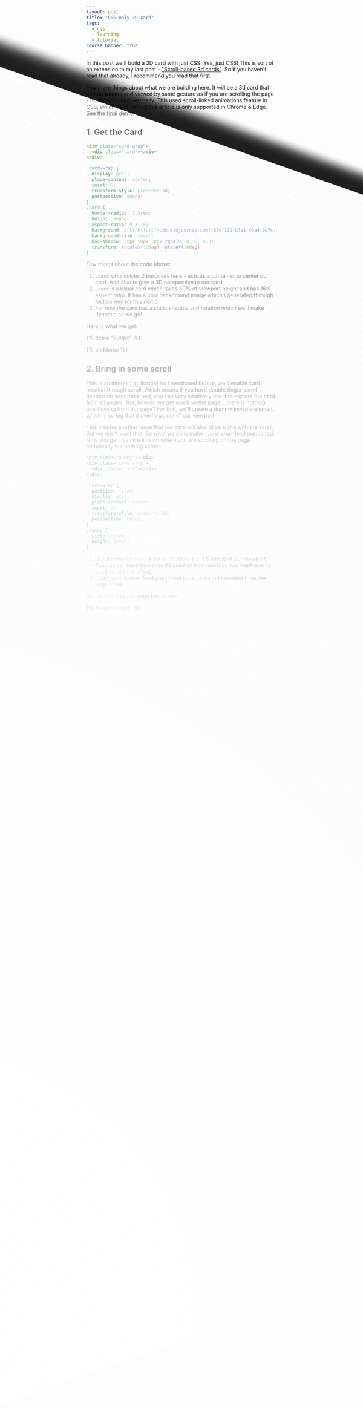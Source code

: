 ```yaml
---
layout: post
title: "CSS-only 3D card"
tags:
  - css
  - learning
  - tutorial
course_banner: true
---
```


In this post we'll build a 3D card with just CSS. Yes, just CSS! This is sort of an extension to my last post - ["Scroll-based 3d cards"](/blog/scroll-based-3d-cards/). So if you haven't read that already, I recommend you read that first.

Few more things about what we are building here. It will be a 3d card that can be rotated and viewed by same gesture as if you are scrolling the page - horizontally and vertically. This used scroll-linked animations feature in CSS, which as of writing this article is only supported in Chrome & Edge. [See the final demo](#final-demo-🥳).

## 1. Get the Card

```html
<div class="card-wrap">
  <div class="card"></div>
</div>
```

```css
.card-wrap {
  display: grid;
  place-content: center;
  inset: 0;
  transform-style: preserve-3d;
  perspective: 800px;
}
.card {
  border-radius: 1.5rem;
  height: 80vh;
  aspect-ratio: 9 / 16;
  background: url("https://cdn.midjourney.com/f87ef132-b7e1-40a4-9e7c-0bf90e7e7724/0_3.png");
  background-size: cover;
  box-shadow: 50px 50px 30px rgba(0, 0, 0, 0.3);
  transform: rotateX(10deg) rotateY(10deg);
}
```

Few things about the code above:

1. `.card-wrap` solves 2 purposes here - acts as a container to center our card. And also to give a 3D perspective to our card.
2. `.card` is a usual card which takes 80% of viewport height and has 16:9 aspect ratio. It has a cool background image which I generated through Midjourney for this demo.
3. For now the card has a static shadow and rotation which we'll make dynamic as we go!

Here is what we get:

{% demo "600px" %}

<div class="card-wrap">
  <div class="card"></div>
</div>
<style>
.card-wrap {
  display: grid;
  place-content: center;
  inset: 0;
  transform-style: preserve-3d;
  perspective: 800px;
}
.card {
  border-radius: 1.5rem;
  height: 80vh;
  aspect-ratio: 9 / 16;
  background: url("https://cdn.midjourney.com/f87ef132-b7e1-40a4-9e7c-0bf90e7e7724/0_3.png");
  background-size: cover;
  box-shadow: 50px 50px 30px rgba(0, 0, 0, 0.3);
  transform: rotateX(10deg) rotateY(10deg);
}
</style>
{% enddemo %}

## 2. Bring in some scroll

This is an interesting illusion! As I mentioned before, we'll enable card rotation through scroll. Which means if you have double finger scroll gesture on your track pad, you can very intuitively use it to explore the card from all angles. But, how do we get scroll on the page,...there is nothing overflowing from our page? For that, we'll create a dummy invisble element which is so big that it overflows out of our viewport.

This creates another issue that our card will also glide along with the scroll. But we don't want that. So what we do is make `.card-wrap` fixed positioned. Now you get this nice illusion where you are scrolling on the page technically but nothing scrolls.

```html
<div class="dummy"></div>
<div class="card-wrap">
  <div class="card"></div>
</div>
```

```css
.card-wrap {
  position: fixed;
  display: grid;
  place-content: center;
  inset: 0;
  transform-style: preserve-3d;
  perspective: 800px;
}
.dummy {
  width: 150vw;
  height: 150vh;
}
```

1. Our dummy element is set to be 150% (i.e. 1.5 times) of our viewport. You can increase/decrease it based on how much do you want user to scroll to see the effect.
2. `.card-wrap` is now fixed positioned so as to be independent from the page scroll.

Notice that now our page has scrolls.

{% demo "600px" %}

<div class="dummy"></div>
<div class="card-wrap">
  <div class="card"></div>
</div>
<style>
.card-wrap {
  position: fixed;
  display: grid;
  place-content: center;
  inset: 0;
  transform-style: preserve-3d;
  perspective: 800px;
}
.dummy {
  width: 150vw;
  height: 150vh;
}
.card {
  border-radius: 1.5rem;
  height: 80vh;
  aspect-ratio: 9 / 16;
  background: url("https://cdn.midjourney.com/f87ef132-b7e1-40a4-9e7c-0bf90e7e7724/0_3.png");
  background-size: cover;
  box-shadow: 50px 50px 30px rgba(0, 0, 0, 0.3);
  transform: rotateX(10deg) rotateY(10deg);
}
</style>
{% enddemo %}

## 3. Rotate card as we scroll

It's time to use some scroll-linked animation to rotate our card. Again, to get a recap, you can [go through my previous post about scroll-linked animations](/blog/scroll-based-3d-cards/).

We'll have the card rotated from `-10deg` to `10deg` on x and y axes as we scroll, similar to how we did in the 3d card carousel.

```css
:root {
  --rotation: 10deg;
}
.card {
  animation: rotate-x linear, rotate-y linear;
  animation-timeline: scroll(root inline), scroll(root block);
}
@keyframes rotate-x {
  from {
    transform: rotateX(var(--rotation));
  }
  to {
    transform: rotateX(calc(var(--rotation) * -1));
  }
}
@keyframes rotate-y {
  from {
    transform: rotateX(calc(var(--rotation) * -1));
  }
  to {
    transform: rotateX(var(--rotation));
  }
}
```

1. `rotate-x` & `rotate-y` are 2 animations that rotate from -10deg to 10deg respectively.
2. We add 2 animations on the card. Note how we also assign 2 different animation timelines because we want to attach the `rotate-x` animation with y-direction scroll and `rotate-y` animation with x-direction scroll.
3. Another thing different from the previous blog post is that we are not creating a named scroll here. Another shortcut to attach animation timeline to scroll is using the `scroll` function. `root` inside `scroll` simply means we are referring to document's root scroll.
4. Notice how x rotation goes from positive to negative while y rotation is opposite? This is just to make the rotation direction consistent with the scroll direction.

Except that this doesn't work as expected! Try for yourself and observe how it behaves:

{% demo "600px" %}

<div class="dummy"></div>
<div class="card-wrap">
  <div class="card"></div>
</div>
<style>
  :root {
  --rotation: 10deg;
}
.card-wrap {
  position: fixed;
  display: grid;
  place-content: center;
  inset: 0;
  transform-style: preserve-3d;
  perspective: 800px;
}
.dummy {
  width: 150vw;
  height: 150vh;
}
.card {
  border-radius: 1.5rem;
  height: 80vh;
  aspect-ratio: 9 / 16;
  background: url("https://cdn.midjourney.com/f87ef132-b7e1-40a4-9e7c-0bf90e7e7724/0_3.png");
  background-size: cover;
  box-shadow: 50px 50px 30px rgba(0, 0, 0, 0.3);
  animation: rotate-x linear, rotate-y linear;
  animation-timeline: scroll(root inline), scroll(root block);
}
@keyframes rotate-x {
  from {
    transform: rotateX(var(--rotation));
  }
  to {
    transform: rotateX(calc(var(--rotation) * -1));
  }
}
@keyframes rotate-y {
  from {
    transform: rotateX(calc(var(--rotation) * -1));
  }
  to {
    transform: rotateX(var(--rotation));
  }
}
</style>
{% enddemo %}

The card rotates nicely as you scroll vertically. But horizontal scroll doesn't affect the card's rotation. Do you see what's wrong? Hint: It's the 2 keyframe animations.

The issue is - both animations modify the `transform` property of the card. So one overrides other. Since `rotate-y` is set after `rotate-x` on the card in the `animation` property, vertical scroll works. Let's fix this issue next.

## 4. Making both rotations work

It's clear that our animations can't simply work on the `transform` property since one overrides other. One solution here is to have each animation only work on a particular axis rotation. But there are no `rotateX` or `rotateY` properties in CSS. Custom properties to the rescue! When the property we want isn't there, we can create our own custom properties.

```css
.card {
  transform: rotateX(var(--ry)) rotateY(var(--rx));
  animation: rotate-x linear, rotate-y linear;
  animation-timeline: scroll(root inline), scroll(root block);
}
@property --rx {
  syntax: "<angle>";
  initial-value: 0deg;
  inherits: false;
}
@property --ry {
  syntax: "<angle>";
  initial-value: 0deg;
  inherits: false;
}
@keyframes rotate-x {
  0% {
    --rx: var(--rotation);
  }
  100% {
    --rx: calc(var(--rotation) * -1);
  }
}
@keyframes rotate-y {
  0% {
    --ry: calc(var(--rotation) * -1);
  }
  100% {
    --ry: var(--rotation);
  }
}
```

1. Our keyframe animations now modify `--rx` and `--ry` custom properties now.
2. Custom properties by default are non-animatable. Unless we define what kind of value they can contain, through the `@property` rule. We define our custom properties to be of type `<angle>`.
3. Our card uses the 2 custom properties as `transform: rotateX(var(--ry)) rotateY(var(--rx))`.

{% demo "600px" %}

<div class="dummy"></div>
<div class="card-wrap">
  <div class="card"></div>
</div>
<style>
  :root {
  --rotation: 10deg;
}
  .card-wrap {
  position: fixed;
  display: grid;
  place-content: center;
  inset: 0;
  transform-style: preserve-3d;
  perspective: 800px;
}
.dummy {
  width: 150vw;
  height: 150vh;
}
.card {
  border-radius: 1.5rem;
  height: 80vh;
  aspect-ratio: 9 / 16;
  background: url("https://cdn.midjourney.com/f87ef132-b7e1-40a4-9e7c-0bf90e7e7724/0_3.png");
  background-size: cover;
  box-shadow: 50px 50px 30px rgba(0, 0, 0, 0.3);
  transform: rotateX(var(--ry)) rotateY(var(--rx));
  animation: rotate-x linear, rotate-y linear;
  animation-timeline: scroll(root inline), scroll(root block);
}

@property --rx {
syntax: "<angle>";
initial-value: 0deg;
inherits: false;
}
@property --ry {
syntax: "<angle>";
initial-value: 0deg;
inherits: false;
}
@keyframes rotate-x {
0% {
--rx: var(--rotation);
}
100% {
--rx: calc(var(--rotation) \* -1);
}
}
@keyframes rotate-y {
0% {
--ry: calc(var(--rotation) \* -1);
}
100% {
--ry: var(--rotation);
}
}
</style>
{% enddemo %}

## 5. Make shadows dynamic

```css
:root {
  --shadow-length: 50px;
}
.card {
  box-shadow: var(--shadow-x) var(--shadow-y) 30px rgba(0, 0, 0, 0.3);
  transform: rotateX(var(--ry)) rotateY(var(--rx));
  animation: rotate-x linear, rotate-y linear, shadow-x linear, shadow-y linear;
  animation-timeline: scroll(root inline), scroll(root block), scroll(
      root inline
    ), scroll(root block);
}
/* other animations */
@property --shadow-x {
  syntax: "<length>";
  initial-value: 0px;
  inherits: false;
}
@keyframes shadow-x {
  0% {
    --shadow-x: calc(-1 * var(--shadow-length));
  }
  100% {
    --shadow-x: var(--shadow-length);
  }
}
@property --shadow-y {
  syntax: "<length>";
  initial-value: 0px;
  inherits: false;
}
@keyframes shadow-y {
  0% {
    --shadow-y: calc(-1 * var(--shadow-length));
  }
  100% {
    --shadow-y: var(--shadow-length);
  }
}
```

More or less similar to how we added rotation on both axes, we add 2 shadow animations for x and y direction. Our card is looking pretty 3D now:

{% demo "600px" %}

<div class="dummy"></div>
<div class="card-wrap">
  <div class="card"></div>
</div>
<style>
  :root {
  --rotation: 10deg;
  --shadow-length: 50px;
}
.card-wrap {
  position: fixed;
  display: grid;
  place-content: center;
  inset: 0;
  transform-style: preserve-3d;
  perspective: 800px;
}
.dummy {
  width: 150vw;
  height: 150vh;
}
.card {
  border-radius: 1.5rem;
  height: 80vh;
  aspect-ratio: 9 / 16;
  background: url("https://cdn.midjourney.com/f87ef132-b7e1-40a4-9e7c-0bf90e7e7724/0_3.png");
  background-size: cover;
  box-shadow: var(--shadow-x) var(--shadow-y) 30px rgba(0, 0, 0, 0.3);
  transform: rotateX(var(--ry)) rotateY(var(--rx));
  animation: rotate-x linear, rotate-y linear, shadow-x linear, shadow-y linear;
  animation-timeline: scroll(root inline), scroll(root block),
    scroll(root inline), scroll(root block);
}

@property --rx {
syntax: "<angle>";
initial-value: 0deg;
inherits: false;
}
@property --ry {
syntax: "<angle>";
initial-value: 0deg;
inherits: false;
}

@keyframes rotate-x {
0% {
--rx: var(--rotation);
}
100% {
--rx: calc(var(--rotation) \* -1);
}
}
@keyframes rotate-y {
0% {
--ry: calc(var(--rotation) \* -1);
}
100% {
--ry: var(--rotation);
}
}

@property --shadow-x {
syntax: "<length>";
initial-value: 0px;
inherits: false;
}
@keyframes shadow-x {
0% {
--shadow-x: calc(-1 \* var(--shadow-length));
}
100% {
--shadow-x: var(--shadow-length);
}
}
@property --shadow-y {
syntax: "<length>";
initial-value: 0px;
inherits: false;
}
@keyframes shadow-y {
0% {
--shadow-y: calc(-1 \* var(--shadow-length));
}
100% {
--shadow-y: var(--shadow-length);
}
}
</style>
{% enddemo %}

## 6. Icing - Shine ✨

There is one final effect we can add to make our card real 3D - a shine! We create the shine through a `radial-gradient` over the card's current background image. We also move that shine across the card as it rotates.

```css
.card {
  ...
  background: radial-gradient(
      circle at var(--shine-x) var(--shine-y),
      #fffa 40px,
      #0000
    ),
    url("https://cdn.midjourney.com/f87ef132-b7e1-40a4-9e7c-0bf90e7e7724/0_3.png");
  ...
  animation: rotate-y linear, shadow-y linear, rotate-x linear, shadow-x linear,
    anim-shine-x linear, anim-shine-y linear;
  animation-timeline: scroll(root), scroll(root), scroll(root inline), scroll(root inline),
    scroll(root inline), scroll(root);
}
/* other animations */
@property --shine-x {
  syntax: "<percentage>";
  initial-value: 0%;
  inherits: false;
}
@property --shine-y {
  syntax: "<percentage>";
  initial-value: 0%;
  inherits: false;
}
@keyframes anim-shine-x {
  0% {
    --shine-x: 0%;
  }
  100% {
    --shine-x: 100%;
  }
}
@keyframes anim-shine-y {
  0% {
    --shine-y: 100%;
  }
  100% {
    --shine-y: 0%;
  }
}
```

The shine is a circle created with `radial-gradient` from transparent white to complete transparent and whose center keeps on moving through the custom variables.

### Final demo 🥳

{% demo "600px" %}

<div class="dummy"></div>
<div class="card-wrap">
  <div class="card"></div>
</div>
<style>
  :root {
      --rotation: 10deg;
      --shadow-length: 50px;
    }
    ::-webkit-scrollbar,
    ::-webkit-scrollbar-thumb,
    ::-webkit-scrollbar-track,
    ::-webkit-scrollbar-corner {
      /*background: transparent;*/
    }
    .card-wrap {
      position: fixed;
      display: grid;
      place-content: center;
      inset: 0;
      transform-style: preserve-3d;
      perspective: 800px;
    }
    .card {
      border-radius: 1.5rem;
      height: 80vh;
      aspect-ratio: 9 / 16;
      background: radial-gradient(
          circle at var(--shine-x) var(--shine-y),
          #fffa 40px,
          #0000
        ),
        url("https://cdn.midjourney.com/f87ef132-b7e1-40a4-9e7c-0bf90e7e7724/0_3.png");
      background-size: cover;
      box-shadow: var(--shadow-x) var(--shadow-y) 30px rgba(0, 0, 0, 0.3);
      transform: rotateX(var(--ry)) rotateY(var(--rx));
      animation: rotate-y linear, shadow-y linear, rotate-x linear,
        shadow-x linear, anim-shine-x linear, anim-shine-y linear;
      animation-timeline: scroll(root), scroll(root), scroll(root inline),
        scroll(root inline), scroll(root inline), scroll(root);
    }
    .dummy {
      width: 150vw;
      height: 150vh;
    }
    @property --rx {
      syntax: "<angle>";
      initial-value: 0deg;
      inherits: false;
    }
    @property --ry {
      syntax: "<angle>";
      initial-value: 0deg;
      inherits: false;
    }
 
    @keyframes rotate-x {
    0% {
    --rx: var(--rotation);
    }
    100% {
    --rx: calc(var(--rotation) \* -1);
    }
    }
    @keyframes rotate-y {
    0% {
    --ry: calc(var(--rotation) \* -1);
    }
    100% {
    --ry: var(--rotation);
    }
    }
    @property --shadow-y {
      syntax: "<length>";
      initial-value: 0px;
      inherits: false;
    }
    @keyframes shadow-y {
      0% {
        --shadow-y: calc(-1 * var(--shadow-length));
      }
      100% {
        --shadow-y: var(--shadow-length);
      }
    }
    @property --shadow-x {
      syntax: "<length>";
      initial-value: 0px;
      inherits: false;
    }
    @keyframes shadow-x {
      0% {
        --shadow-x: var(--shadow-length);
      }
      100% {
        --shadow-x: calc(-1 * var(--shadow-length));
      }
    }
    @property --shine-x {
      syntax: "<percentage>";
      initial-value: 0%;
      inherits: false;
    }
    @property --shine-y {
      syntax: "<percentage>";
      initial-value: 0%;
      inherits: false;
    }
    @keyframes anim-shine-x {
      0% {
        --shine-x: 0%;
      }
      100% {
        --shine-x: 100%;
      }
    }
    @keyframes anim-shine-y {
      0% {
        --shine-y: 100%;
      }
      100% {
        --shine-y: 0%;
      }
    }
</style>
{% enddemo %}

<div class="d-f jc-c">
<a href="https://webmaker.app/app/?html=%3Cdiv%20class%3D%22dummy%22%3E%3C%2Fdiv%3E%0A%3Cdiv%20class%3D%22card-wrap%22%3E%0A%20%20%3Cdiv%20class%3D%22card%22%3E%3C%2Fdiv%3E%0A%3C%2Fdiv%3E&css=%3Aroot%20%7B--rotation%3A%2010deg%3B--shadow-length%3A%2050px%3B%7D.card-wrap%20%7Bposition%3A%20fixed%3Bdisplay%3A%20grid%3Bplace-content%3A%20center%3Binset%3A%200%3Btransform-style%3A%20preserve-3d%3Bperspective%3A%20800px%3B%7D.card%20%7Bborder-radius%3A%201.5rem%3Bheight%3A%2080vh%3Baspect-ratio%3A%209%20%2F%2016%3Bbackground%3A%20radial-gradient(circle%20at%20var(--shine-x)%20var(--shine-y)%2C%23fffa%2040px%2C%230000)%2Curl(%22https%3A%2F%2Fcdn.midjourney.com%2Ff87ef132-b7e1-40a4-9e7c-0bf90e7e7724%2F0_3.png%22)%3Bbackground-size%3A%20cover%3Bbox-shadow%3A%20var(--shadow-x)%20var(--shadow-y)%2030px%20rgba(0%2C%200%2C%200%2C%200.3)%3Btransform%3A%20rotateX(var(--ry))%20rotateY(var(--rx))%3Banimation%3A%20rotate-y%20linear%2C%20shadow-y%20linear%2C%20rotate-x%20linear%2Cshadow-x%20linear%2C%20anim-shine-x%20linear%2C%20anim-shine-y%20linear%3Banimation-timeline%3A%20scroll(root)%2C%20scroll(root)%2C%20scroll(root%20inline)%2Cscroll(root%20inline)%2C%20scroll(root%20inline)%2C%20scroll(root)%3B%7D.dummy%20%7Bwidth%3A%20150vw%3Bheight%3A%20150vh%3B%7D%40property%20--rx%20%7Bsyntax%3A%20%22%3Cangle%3E%22%3Binitial-value%3A%200deg%3Binherits%3A%20false%3B%7D%40property%20--ry%20%7Bsyntax%3A%20%22%3Cangle%3E%22%3Binitial-value%3A%200deg%3Binherits%3A%20false%3B%7D%40keyframes%20rotate-x%20%7B0%25%20%7B--rx%3A%20var(--rotation)%3B%7D100%25%20%7B--rx%3A%20calc(var(--rotation)%20*%20-1)%3B%7D%7D%40keyframes%20rotate-y%20%7B0%25%20%7B--ry%3A%20calc(var(--rotation)%20*%20-1)%3B%7D100%25%20%7B--ry%3A%20var(--rotation)%3B%7D%7D%40property%20--shadow-y%20%7Bsyntax%3A%20%22%3Clength%3E%22%3Binitial-value%3A%200px%3Binherits%3A%20false%3B%7D%40keyframes%20shadow-y%20%7B0%25%20%7B--shadow-y%3A%20calc(-1%20*%20var(--shadow-length))%3B%7D100%25%20%7B--shadow-y%3A%20var(--shadow-length)%3B%7D%7D%40property%20--shadow-x%20%7Bsyntax%3A%20%22%3Clength%3E%22%3Binitial-value%3A%200px%3Binherits%3A%20false%3B%7D%40keyframes%20shadow-x%20%7B0%25%20%7B--shadow-x%3A%20var(--shadow-length)%3B%7D100%25%20%7B--shadow-x%3A%20calc(-1%20*%20var(--shadow-length))%3B%7D%7D%40property%20--shine-x%20%7Bsyntax%3A%20%22%3Cpercentage%3E%22%3Binitial-value%3A%200%25%3Binherits%3A%20false%3B%7D%40property%20--shine-y%20%7Bsyntax%3A%20%22%3Cpercentage%3E%22%3Binitial-value%3A%200%25%3Binherits%3A%20false%3B%7D%40keyframes%20anim-shine-x%20%7B0%25%20%7B--shine-x%3A%200%25%3B%7D100%25%20%7B--shine-x%3A%20100%25%3B%7D%7D%40keyframes%20anim-shine-y%20%7B0%25%20%7B--shine-y%3A%20100%25%3B%7D100%25%20%7B--shine-y%3A%200%25%3B%7D%7D">See demo with code in Web Maker</a>
</div>

This illusion works best on a mobile where scrolling is much more easy and intuitive. One improvement that can be done for mobile (or for trackpad supported devices) is hiding the scrollbars, which makes the whole effect more seamless.

```css
::-webkit-scrollbar,
::-webkit-scrollbar-thumb,
::-webkit-scrollbar-track,
::-webkit-scrollbar-corner {
  background: transparent;
}
```

If you enjoyed reading this, do share!
